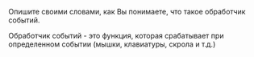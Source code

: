 Опишите своими словами, как Вы понимаете, что такое обработчик событий.

Обработчик событий - это функция, которая срабатывает при определенном событии (мышки, клавиатуры, скрола и т.д.)
